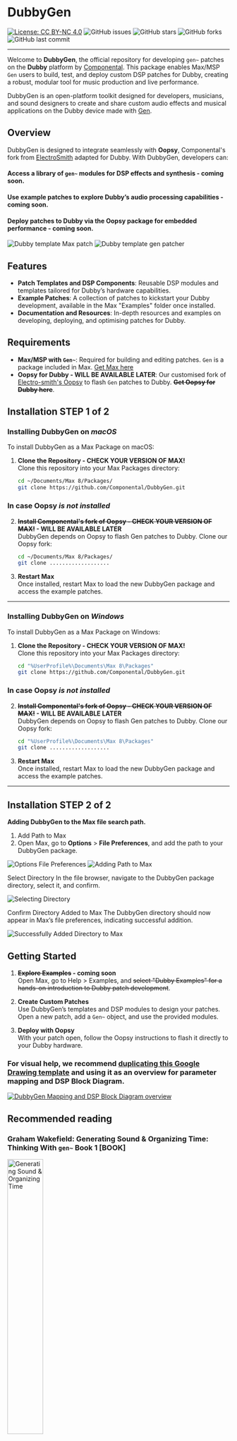 # DubbyGen
[![License: CC BY-NC 4.0](https://licensebuttons.net/l/by-nc/4.0/88x31.png)](https://creativecommons.org/licenses/by-nc/4.0/)
![GitHub issues](https://img.shields.io/github/issues/componental/DubbyGen)
![GitHub stars](https://img.shields.io/github/stars/componental/DubbyGen)
![GitHub forks](https://img.shields.io/github/forks/componental/DubbyGen)
![GitHub last commit](https://img.shields.io/github/last-commit/componental/DubbyGen)

---
Welcome to **DubbyGen**, the official repository for developing `gen~` patches on the **Dubby** platform by [Componental](https://componental.co). This package enables Max/MSP `Gen` users to build, test, and deploy custom DSP patches for Dubby, creating a robust, modular tool for music production and live performance.

DubbyGen is an open-platform toolkit designed for developers, musicians, and sound designers to create and share custom audio effects and musical applications on the Dubby device made with [Gen](#recommended-reading).


## Overview
DubbyGen is designed to integrate seamlessly with **Oopsy**, Componental's fork from [ElectroSmith](https://github.com/electro-smith/oopsy) adapted for Dubby. With DubbyGen, developers can:<br>
#### Access a library of `gen~` modules for DSP effects and synthesis - coming soon.
#### Use example patches to explore Dubby’s audio processing capabilities - coming soon.
#### Deploy patches to Dubby via the Oopsy package for embedded performance - coming soon.
![Dubby template Max patch](images/github/dubby_template_maxpatch.png)
![Dubby template gen patcher](images/github/dubby_template_genpatcher.png)


## Features
- **Patch Templates and DSP Components**: Reusable DSP modules and templates tailored for Dubby’s hardware capabilities.
- **Example Patches**: A collection of patches to kickstart your Dubby development, available in the Max "Examples" folder once installed.
- **Documentation and Resources**: In-depth resources and examples on developing, deploying, and optimising patches for Dubby.

## Requirements
- **Max/MSP with `Gen~`**: Required for building and editing patches. `Gen` is a package included in Max. [Get Max here](https://cycling74.com/products/max)
- **Oopsy for Dubby - WILL BE AVAILABLE LATER**: Our customised fork of [Electro-smith's Oopsy](https://github.com/electro-smith/oopsy) to flash `Gen` patches to Dubby. **~~Get Oopsy for Dubby here~~**. <!-- [Get Oopsy for Dubby here - WILL BE AVAILABLE LATER](https://github.com/Componental/oopsy) -->


## Installation STEP 1 of 2
### Installing DubbyGen on *macOS*
To install DubbyGen as a Max Package on macOS:

1. **Clone the Repository - CHECK YOUR VERSION OF MAX!**<br>
   Clone this repository into your Max Packages directory:
   ```bash
   cd ~/Documents/Max 8/Packages/
   git clone https://github.com/Componental/DubbyGen.git

### In case Oopsy _is not installed_

2. **~~Install Componental's fork of Oopsy - CHECK YOUR VERSION OF MAX!~~ - WILL BE AVAILABLE LATER**<br>
   DubbyGen depends on Oopsy to flash Gen patches to Dubby. Clone our Oopsy fork:
   ```bash
   cd ~/Documents/Max 8/Packages/
   git clone ...................
<!--git clone https://github.com/Componental/oopsy.git -->

3. **Restart Max** <br>
   Once installed, restart Max to load the new DubbyGen package and access the example patches.

___

### Installing DubbyGen on *Windows*
To install DubbyGen as a Max Package on Windows:

1. **Clone the Repository - CHECK YOUR VERSION OF MAX!** <br>
   Clone this repository into your Max Packages directory:
   ```bash
   cd "%UserProfile%\Documents\Max 8\Packages"
   git clone https://github.com/Componental/DubbyGen.git

### In case Oopsy _is not installed_

2. **~~Install Componental's fork of Oopsy - CHECK YOUR VERSION OF MAX!~~ - WILL BE AVAILABLE LATER** <br>
   DubbyGen depends on Oopsy to flash Gen patches to Dubby. Clone our Oopsy fork:
   ```bash
   cd "%UserProfile%\Documents\Max 8\Packages"
   git clone ...................
<!--git clone https://github.com/Componental/oopsy.git -->


3. **Restart Max** <br>
   Once installed, restart Max to load the new DubbyGen package and access the example patches.

___

## Installation STEP 2 of 2
**Adding DubbyGen to the Max file search path.** <br>
1.  Add Path to Max<br>
2.  Open Max, go to **Options** > **File Preferences**, and add the path to your DubbyGen package.<br>

![Options File Preferences](images/github/options_file_preferences.png)
![Adding Path to Max](images/github/adding_path_to_max.png)
<!-- <img src="images/github/adding_path_to_max.png" alt="Adding Path to Max" width="50%" style="float: left; margin-right: 10px;">
<br style="clear: left;"> -->
Select Directory
In the file browser, navigate to the DubbyGen package directory, select it, and confirm.
<!-- <img src="images/github/selecting_directory.png" alt="Selecting Directory" width="50%" style="float: left; margin-right: 10px;">
<br style="clear: left;"> -->
![Selecting Directory](images/github/selecting_directory.png)

Confirm Directory Added to Max
The DubbyGen directory should now appear in Max’s file preferences, indicating successful addition.
<!-- <img src="images/github/successfully_added_directory_to_max.png" alt="Successfully Added Directory to Max" width="50%" style="float: left; margin-right: 10px;">
<br style="clear: left;"> -->
![Successfully Added Directory to Max](images/github/successfully_added_directory_to_max.png)



## Getting Started
1. **~~Explore Examples~~ - coming soon** <br>
   Open Max, go to Help > Examples, and ~~select "Dubby Examples" for a hands-on introduction to Dubby patch development~~.

2. **Create Custom Patches** <br>
   Use DubbyGen’s templates and DSP modules to design your patches. Open a new patch, add a `Gen~` object, and use the provided modules.

3. **Deploy with Oopsy** <br>
With your patch open, follow the Oopsy instructions to flash it directly to your Dubby hardware.

### For visual help, we recommend <a href="https://docs.google.com/drawings/d/1p4nco4eNFxnIVxxpjSV43LngKJWghzVtAyDIksOQljs/edit?usp=sharing" target="_blank"><b>duplicating this Google Drawing template</b></a> and using it as an overview for **parameter mapping** and **DSP Block Diagram**.

<a href="https://docs.google.com/drawings/d/1p4nco4eNFxnIVxxpjSV43LngKJWghzVtAyDIksOQljs/edit?usp=sharing" target="_blank">
	<img border="0" alt="DubbyGen Mapping and DSP Block Diagram overview" src="images/github/mapping_dsp_block_diagram.png"/>
</a>
<!-- ![DubbyGen Mapping and DSP Block Diagram overview](images/github/mapping_dsp_block_diagram.png) -->

## Recommended reading
### Graham Wakefield: Generating Sound & Organizing Time: Thinking With `gen~` Book 1 [BOOK]
<a href="https://cycling74.com/books/go" target="_blank">
  <img src="https://media.graphassets.com/1NkG52ZpQLKSCXmH4ERd" alt="Generating Sound & Organizing Time" width="40%">
  <br>See more here</a> <br>
<a href="https://github.com/grrrwaaa">Link to Graham Wakefield's Github profile.</a>

### `Gen` for beginners [ONLINE TUTORIAL]
<!--- <a href="https://cycling74.com/tutorials/gen~-for-beginners-part-1-a-place-to-start"><img alt="Simplest gen patcher" src="images/github/what_the_gen.png"></a> -->

**Explore the basics of using `gen~` with this beginner-friendly video series from Cycling74.**

- [Gen~ for Beginners, Part 1: A Place to Start](https://cycling74.com/tutorials/gen~-for-beginners-part-1-a-place-to-start)
- [Gen~ for Beginners, Part 2: Similarities and Differences](https://cycling74.com/tutorials/gen~-for-beginners-part-2-similarities-and-differences-1)
- [Gen~ for Beginners, Part 3: Counting, and a World without bang Messages](https://cycling74.com/tutorials/gen~-for-beginners-part-3-counting-and-a-world-without-bang-messages)
- [Gen~ for Beginners, Part 4: Working with Buffers (and Data)](https://cycling74.com/tutorials/gen~-for-beginners-part-4-working-with-buffers-%C2%ABand-data%C2%BB)
- [Gen~ for Beginners, Part 5: The Codebox Operator](https://cycling74.com/tutorials/gen~-for-beginners-part-5-the-codebox-operator)
- [Gen~ for Beginners, Part 6: Thinking Inside the Codebox](https://cycling74.com/tutorials/gen~-for-beginners-part-6-thinking-inside-the-codebox)
- [Gen~ for Beginners, Part 7: Creating Reusable Tools](https://cycling74.com/tutorials/gen~-for-beginners-part-7-creating-reusable-tools)


## Contribution
[Read more about contributing here](https://github.com/Componental/DubbyGen/blob/main/CONTRIBUTING.md). <br>
Please review [this issue](https://github.com/Componental/DubbyGen/issues/2) for a discussion about the timing and considerations for making this repository public.


## Support
Get in touch with us via:

- <a href="https://bit.ly/m/componental" target="_blank">
  <img src="images/logos/componental-logo.svg" alt="Link-in-Bio" width="50" style="vertical-align:middle; margin-right: 5px;">Link-in-Bio</a> <br>

- <a href="https://discord.com/invite/swUnCvDbvf" target="_blank">
  <img src="https://cdn.prod.website-files.com/6257adef93867e50d84d30e2/636e0a6918e57475a843f59f_icon_clyde_black_RGB.svg" alt="Discord" width="50" style="vertical-align:middle; margin-right: 5px;">Discord</a>    
- <a href="https://www.instagram.com/componental.co/" target="_blank">
  <img src="https://upload.wikimedia.org/wikipedia/commons/thumb/9/95/Instagram_logo_2022.svg/640px-Instagram_logo_2022.svg.png" alt="Instagram" width="50" style="vertical-align:middle; margin-right: 5px;">Instagram</a>    
- <a href="https://www.linkedin.com/company/componental" target="_blank">
  <img src="https://upload.wikimedia.org/wikipedia/commons/thumb/6/65/Linkedin-png-linkedin-icon-1600.png/640px-Linkedin-png-linkedin-icon-1600.png" alt="LinkedIn" width="50" style="vertical-align:middle; margin-right: 5px;">LinkedIn</a>   
- <a href="https://youtube.com/@Componental" target="_blank">
  <img src="https://upload.wikimedia.org/wikipedia/commons/thumb/0/09/YouTube_full-color_icon_%282017%29.svg/640px-YouTube_full-color_icon_%282017%29.svg.png" alt="YouTube" width="50" style="vertical-align:middle; margin-right: 5px;">YouTube</a>



## License
DubbyGen is licensed under a **Creative Commons Attribution-NonCommercial 4.0 International License (CC-BY-NC 4.0)** with additional terms for code generated via Cycling74’s Max/gen environment. For full license terms, including these modifications and Cycling74 Gen Code Export Licensing information, please see the [LICENSE file](./LICENSE.md).